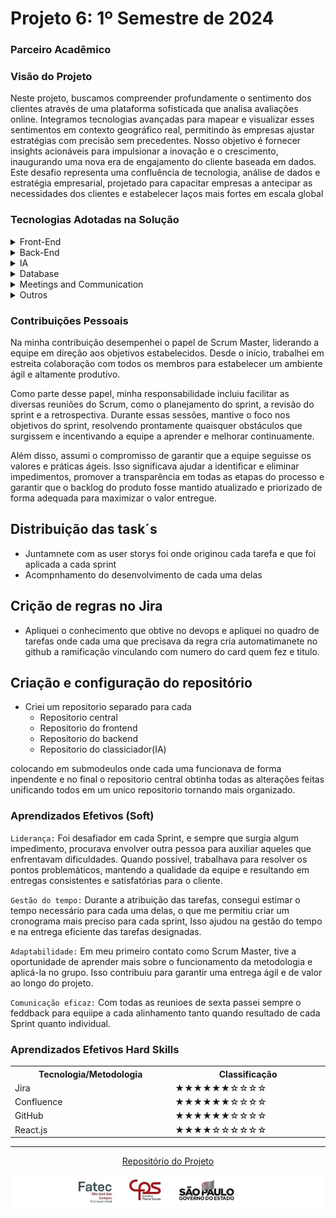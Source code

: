 # Projeto 6: 1º Semestre de 2024




### Parceiro Acadêmico




### Visão do Projeto

Neste projeto, buscamos compreender profundamente o sentimento dos clientes através de uma plataforma sofisticada que analisa avaliações online. Integramos tecnologias avançadas para mapear e visualizar esses sentimentos em contexto geográfico real, permitindo às empresas ajustar estratégias com precisão sem precedentes. Nosso objetivo é fornecer insights acionáveis para impulsionar a inovação e o crescimento, inaugurando uma nova era de engajamento do cliente baseada em dados. Este desafio representa uma confluência de tecnologia, análise de dados e estratégia empresarial, projetado para capacitar empresas a antecipar as necessidades dos clientes e estabelecer laços mais fortes em escala global


### Tecnologias Adotadas na Solução

  <details>
<summary>Front-End</summary>

* [Vite+React.Js](https://vitejs.dev/guide/)
* [Mui](https://mui.com/material-ui/getting-started/installation/)
* [HTML](https://www.w3schools.com/css/)
* [CSS](https://www.w3schools.com/css/)

</details>

<details>
<summary>Back-End</summary>

* [Java](https://www.java.com/pt-BR/?msclkid=7faa842eb8f811ecab39772d4c1ae90b)
* [Spring boot](https://spring.io/projects/spring-boot) 

</details>

<details>
<summary>IA</summary>
      
* [Python](https://www.python.org/downloads/)

</details>

<details>
<summary>Database</summary>
  
* [PostgreSQL](https://www.postgresql.org/ftp/pgadmin/pgadmin4/v8.4/windows/)
* [MongoDB](https://www.mongodb.com/try/download/community) 
</details>

<details>
<summary>Meetings and Communication</summary>

* [Discord](https://discord.com/?msclkid=b4f5af84b8f811ecbd81c127a0ae68a7)

* [Whatsapp](https://www.whatsapp.com/)

* [Slack](https://slack.com/intl/pt-br/?msclkid=c00e628eb8f811ecaef374bb86d7f056)

</details>

<details>
<summary>Outros</summary>

* [Jira](https://www.atlassian.com/br/software/jira)

* [Confluence](https://www.atlassian.com/br/software/confluence)

</details>



### Contribuições Pessoais

Na minha contribuição desempenhei o papel de Scrum Master, liderando a equipe em direção aos objetivos estabelecidos. Desde o início, trabalhei em estreita  colaboração com todos os membros para estabelecer um ambiente ágil e altamente produtivo.

Como parte desse papel, minha responsabilidade incluiu facilitar as diversas reuniões do Scrum, como o planejamento do sprint, a revisão do sprint e a retrospectiva. Durante essas sessões, mantive o foco nos objetivos do sprint, resolvendo prontamente quaisquer obstáculos que surgissem e incentivando a equipe a aprender e melhorar continuamente.

Além disso, assumi o compromisso de garantir que a equipe seguisse os valores e práticas ágeis. Isso significava ajudar a identificar e eliminar impedimentos, promover a transparência em todas as etapas do processo e garantir que o backlog do produto fosse mantido atualizado e priorizado de forma adequada para maximizar o valor entregue.

## Distribuição das task´s

* Juntamnete com as user storys foi onde originou cada tarefa e que foi aplicada a cada sprint
* Acompnhamento do desenvolvimento de cada uma delas

## Crição de regras no Jira

* Apliquei o conhecimento que obtive no devops e apliquei no quadro de tarefas onde cada uma que precisava da regra cria automatimanete no github a ramificação vinculando com numero do card quem fez e titulo.

## Criação e configuração do repositório

* Criei um repositorio separado para cada
  * Repositorio central
  * Repositorio do frontend
  * Repositorio do backend
  * Repositorio do classiciador(IA)

colocando em submodeulos onde cada uma funcionava de forma inpendente e no final o repositorio central obtinha todas as alterações feitas unificando todos em um unico repositorio tornando mais organizado.


  

### Aprendizados Efetivos (Soft)

`Liderança:` Foi desafiador em cada Sprint, e sempre que surgia algum impedimento, procurava envolver outra pessoa para auxiliar aqueles que enfrentavam dificuldades. Quando possível, trabalhava para resolver os pontos problemáticos, mantendo a qualidade da equipe e resultando em entregas consistentes e satisfatórias para o cliente.

`Gestão do tempo:` Durante a atribuição das tarefas, consegui estimar o tempo necessário para cada uma delas, o que me permitiu criar um cronograma mais preciso para cada sprint, Isso ajudou na gestão do tempo e na entrega eficiente das tarefas designadas.

`Adaptabilidade:` Em meu primeiro contato como Scrum Master, tive a oportunidade de aprender mais sobre o funcionamento da metodologia e aplicá-la no grupo. Isso contribuiu para garantir uma entrega ágil e de valor ao longo do projeto.

`Comunicação eficaz:` Com todas as reunioes de sexta passei sempre o feddback para equiipe a cada alinhamento tanto quando resultado de cada Sprint quanto individual.
<br>

### Aprendizados Efetivos Hard Skills
<table>
  <tr>
    <th width="300px">Tecnologia/Metodologia</th>
    <th width="300px">Classificação</th>
  </tr>
  <tr>
    <td>Jira</td>
    <td>★★★★★★☆☆☆☆</td>
  </tr>
  <tr>
    <td>Confluence</td>
    <td>★★★★★★☆☆☆☆</td>
  </tr>
  <tr>
    <td>GitHub</td>
    <td>★★★★★★☆☆☆☆</td>
  </tr>
  <tr>
    <td>React.js</td>
    <td>★★★★☆☆☆☆☆☆</td>
  </tr>
</table>

<hr>

<div align="center">

[Repositório do Projeto](https://github.com/Fluffy-Fatec/Projeto-Integrador-Imagem)

</div>

<img src = "imagens/Logo_Fatec.jpeg">
